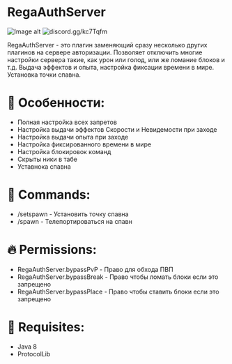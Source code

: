 # RegaAuthServer

![Image alt](https://img.shields.io/github/downloads/therega/RegaAuthServer/v1.0.0-BETA/total?color=009900&logo=github&logoColor=ff2b2b)
![discord.gg/kc7Tqfm](https://img.shields.io/discord/726192072641478686?color=8000ff&label=discord&logo=discord&style=plastic)

RegaAuthServer - это плагин заменяющий сразу несколько других плагинов на сервере авторизации.
Позволяет отключить многие настройки сервера такие, как урон или голод, или же ломание блоков и т.д.
Выдача эффектов и опыта, настройка фиксации времени в мире. Установка точки спавна.

# 🌱 Особенности:
+ Полная настройка всех запретов
+ Настройка выдачи эффектов Скорости и Невидемости при заходе
+ Настройка выдачи опыта при заходе
+ Настройка фиксированного времени в мире
+ Настройка блокировок команд
+ Скрыты ники в табе
+ Уставнока спавна

# 🔨 Commands:
+ /setspawn - Установить точку спавна
+ /spawn - Телепортироваться на спавн

# 🔥 Permissions:
+ RegaAuthServer.bypassPvP - Право для обхода ПВП 
+ RegaAuthServer.bypassBreak - Право чтобы ломать блоки если это запрещено
+ RegaAuthServer.bypassPlace - Право чтобы ставить блоки если это запрещено

# 📜 Requisites:
+ Java 8
+ ProtocolLib
